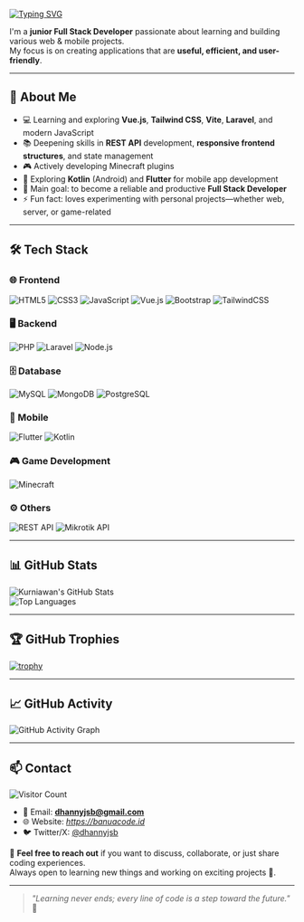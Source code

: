 [![Typing SVG](https://readme-typing-svg.herokuapp.com?font=Fira+Code&weight=600&size=24&pause=1000&color=F7C92C&repeat=false&width=600&lines=%F0%9F%91%8B+Hi%2C+I'm+Kurniawan+Ramadhani)](https://git.io/typing-svg)

I'm a **junior Full Stack Developer** passionate about learning and building various web & mobile projects.  
My focus is on creating applications that are **useful, efficient, and user-friendly**.

---

## 🚀 About Me
- 💻 Learning and exploring **Vue.js**, **Tailwind CSS**, **Vite**, **Laravel**, and modern JavaScript  
- 📚 Deepening skills in **REST API** development, **responsive frontend structures**, and state management  
- 🎮 Actively developing Minecraft plugins  
- 📱 Exploring **Kotlin** (Android) and **Flutter** for mobile app development  
- 🎯 Main goal: to become a reliable and productive **Full Stack Developer**  
- ⚡ Fun fact: loves experimenting with personal projects—whether web, server, or game-related

---

## 🛠️ Tech Stack

### 🌐 Frontend
![HTML5](https://img.shields.io/badge/HTML5-E34F26?style=for-the-badge&logo=html5&logoColor=white)
![CSS3](https://img.shields.io/badge/CSS3-1572B6?style=for-the-badge&logo=css3&logoColor=white)
![JavaScript](https://img.shields.io/badge/JavaScript-F7DF1E?style=for-the-badge&logo=javascript&logoColor=black)
![Vue.js](https://img.shields.io/badge/Vue.js-35495E?style=for-the-badge&logo=vue.js&logoColor=4FC08D)
![Bootstrap](https://img.shields.io/badge/Bootstrap-7952B3?style=for-the-badge&logo=bootstrap&logoColor=white)
![TailwindCSS](https://img.shields.io/badge/Tailwind_CSS-38B2AC?style=for-the-badge&logo=tailwind-css&logoColor=white)

### 🖥️ Backend
![PHP](https://img.shields.io/badge/PHP-777BB4?style=for-the-badge&logo=php&logoColor=white)
![Laravel](https://img.shields.io/badge/Laravel-FF2D20?style=for-the-badge&logo=laravel&logoColor=white)
![Node.js](https://img.shields.io/badge/Node.js-339933?style=for-the-badge&logo=node.js&logoColor=white)

### 🗄️ Database
![MySQL](https://img.shields.io/badge/MySQL-4479A1?style=for-the-badge&logo=mysql&logoColor=white)
![MongoDB](https://img.shields.io/badge/MongoDB-47A248?style=for-the-badge&logo=mongodb&logoColor=white)
![PostgreSQL](https://img.shields.io/badge/PostgreSQL-4169E1?style=for-the-badge&logo=postgresql&logoColor=white)

### 📱 Mobile
![Flutter](https://img.shields.io/badge/Flutter-02569B?style=for-the-badge&logo=flutter&logoColor=white)
![Kotlin](https://img.shields.io/badge/Kotlin-0095D5?style=for-the-badge&logo=kotlin&logoColor=white)

### 🎮 Game Development
![Minecraft](https://img.shields.io/badge/Minecraft-62B47A?style=for-the-badge&logo=minecraft&logoColor=white)

### ⚙️ Others
![REST API](https://img.shields.io/badge/REST_API-02569B?style=for-the-badge&logo=postman&logoColor=white)
![Mikrotik API](https://img.shields.io/badge/Mikrotik_API-293241?style=for-the-badge&logo=router&logoColor=white)

---

## 📊 GitHub Stats
![Kurniawan's GitHub Stats](https://github-readme-stats.vercel.app/api?username=dhannyjsb&show_icons=true&theme=tokyonight)  
![Top Languages](https://github-readme-stats.vercel.app/api/top-langs/?username=dhannyjsb&layout=compact&theme=tokyonight)

---

## 🏆 GitHub Trophies
[![trophy](https://github-profile-trophy.vercel.app/?username=dhannyjsb&theme=tokyonight&row=1&column=6)](https://github.com/ryo-ma/github-profile-trophy)

---

## 📈 GitHub Activity
![GitHub Activity Graph](https://github-readme-activity-graph.vercel.app/graph?username=dhannyjsb&theme=tokyo-night)

---

## 📫 Contact
![Visitor Count](https://komarev.com/ghpvc/?username=dhannyjsb&color=blue&style=plastic)  

- 💌 Email: **dhannyjsb@gmail.com**  
- 🌐 Website: *https://banuacode.id*  
- 🐦 Twitter/X: [@dhannyjsb](https://x.com/dhannyjsb)  

💬 **Feel free to reach out** if you want to discuss, collaborate, or just share coding experiences.  
Always open to learning new things and working on exciting projects 🚀.

---

> _"Learning never ends; every line of code is a step toward the future."_ 🚀
